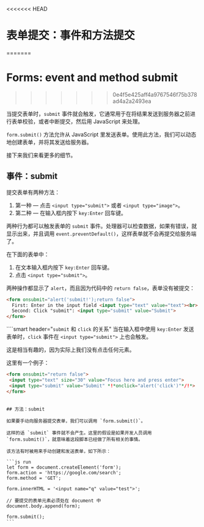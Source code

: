 <<<<<<< HEAD
# 表单提交：事件和方法提交
=======
# Forms: event and method submit
>>>>>>> 0e4f5e425aff4a9767546f75b378ad4a2a2493ea

当提交表单时，`submit` 事件就会触发，它通常用于在将结果发送到服务器之前进行表单校验，或者中断提交，然后用 JavaScript 来处理。

`form.submit()` 方法允许从 JavaScript 里发送表单。使用此方法，我们可以动态地创建表单，并将其发送给服务器。

接下来我们来看更多的细节。

## 事件：submit

提交表单有两种方法：

1. 第一种 — 点击 `<input type="submit">` 或者 `<input type="image">`。
2. 第二种 — 在输入框内按下 `key:Enter` 回车键。

两种行为都可以触发表单的 `submit` 事件。处理器可以检查数据，如果有错误，就显示出来，并且调用 `event.preventDefault()`，这样表单就不会再提交给服务端了。

在下面的表单中：
1. 在文本输入框内按下 `key:Enter` 回车键。
2. 点击 `<input type="submit">`。

两种操作都显示了 `alert`，而且因为代码中的 `return false`，表单没有被提交：

```html autorun height=60 no-beautify
<form onsubmit="alert('submit!');return false">
  First: Enter in the input field <input type="text" value="text"><br>
  Second: Click "submit": <input type="submit" value="Submit">
</form>
```

````smart header="`submit` 和 `click` 的关系"
当在输入框中使用 `key:Enter` 发送表单时，`click` 事件在 `<input type="submit">` 上也会触发。

这是相当有趣的，因为实际上我们没有点击任何元素。

这里有一个例子：
```html autorun height=60
<form onsubmit="return false">
 <input type="text" size="30" value="Focus here and press enter">
 <input type="submit" value="Submit" *!*onclick="alert('click')"*/!*>
</form>
```

````

## 方法：submit

如果要手动向服务器提交表单，我们可以调用 `form.submit()`。

这样的话 `submit` 事件就不会产生。这里的假设是如果开发人员调用 `form.submit()`，就意味着这段脚本已经做了所有相关的事情。

该方法有时被用来手动创建和发送表单，如下所示：

```js run
let form = document.createElement('form');
form.action = 'https://google.com/search';
form.method = 'GET';

form.innerHTML = '<input name="q" value="test">';

// 要提交的表单元素必须处在 document 中
document.body.append(form);

form.submit();
```
